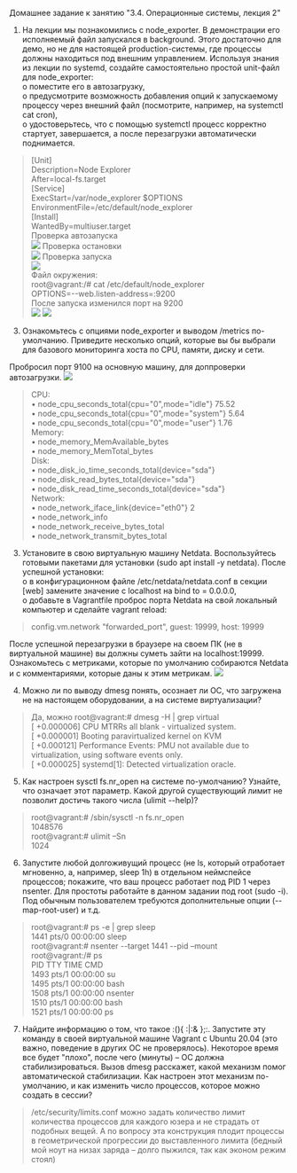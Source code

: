 Домашнее задание к занятию "3.4. Операционные системы, лекция 2"
1. На лекции мы познакомились с node_exporter. В демонстрации его исполняемый файл запускался в background. Этого достаточно для демо, но не для настоящей production-системы, где процессы должны находиться под внешним управлением. Используя знания из лекции по systemd, создайте самостоятельно простой unit-файл для node_exporter:  
o	поместите его в автозагрузку,  
o	предусмотрите возможность добавления опций к запускаемому процессу через внешний файл (посмотрите, например, на systemctl cat cron),  
o	удостоверьтесь, что с помощью systemctl процесс корректно стартует, завершается, а после перезагрузки автоматически поднимается.  
>[Unit]  
Description=Node Explorer  
After=local-fs.target  
[Service]  
ExecStart=/var/node_explorer $OPTIONS  
EnvironmentFile=/etc/default/node_explorer  
[Install]  
WantedBy=multiuser.target  
Проверка автозапуска  
![](https://ams02pap001files.storage.live.com/y4mpg5xsbMg0nZ6RKU_ozhVpECGUcrxRdHrPgea4nKFPFQQeKeYjDIg9WvenCRoj7Kqsydf5alIafnEd9sQAMs9l_tQVDWJLsTAKIl5qDh50kpk_NLEVmnyJAob8q1s6mvAbzed2Rwl7euZktZsu7iFZ6tG6PXb6DzArvXhqfteSdeEXhIbkmYQ2TrF8tZ5n_Si?width=1291&height=472&cropmode=none ) 
Проверка остановки  
![](https://ams02pap001files.storage.live.com/y4mhAbSdI8nk3L0MvHB0ODsDGekNssDIhrrKzQY4wCNpFuO1gG_JIhbLnqYulQXxKraaSm-DkT2fl_iLRmhaQbGmRF8inYZK91Pvk6SLEa45GwWfhwLz_I6NXsh5a-W1DNGaQ1PQwf5Cg1Ziuy9j6m2VJamQTLLUNXqbX8LwKmtNorJ7OXl1DiKV8yCrQZbmsFn?width=1296&height=339&cropmode=none  )
Проверка запуска   
![](https://ams02pap001files.storage.live.com/y4mI-OkAshyvmjIaYFvdrYi1dFumq_VauwEwMIqUB5gY3feKJKRz0amayneR-ZDoOlWtYfW_fCmXm8mxcr7eTOHOdgBrTtj8nZLQEtTb6ex3sfJJITrBGJHSXiCkUeAOqCGDVfEFyhJw-gbV3DgqrvoUSVDKAVH8TZ1BqtSM2sU22gervRVBnYroQPaLBUPHYb0?width=1311&height=367&cropmode=none)  
>Файл окружения:  
root@vagrant:/# cat /etc/default/node_explorer  
OPTIONS=--web.listen-address=:9200  
После запуска изменился порт на 9200  
![](https://ams02pap001files.storage.live.com/y4mtnZ_B58ejX5IM1Hw8EaMqPcSnURp2wux8tqgGz4Y8luonRsaDRuP-1rWJW9UEsUKwubmQCtWq3dGtTkfY0K6rcu06EsTY5Pige4Hcu-Kv1kQzVeGnt6L1-aRzfkmn9Ocr5uUQG8Mp_QwMeKxyo7G4PCTiwPVGhbCnYRSBHCj-A6cH-1WnRO5DFtFkbzfbgjb?width=949&height=711&cropmode=none)
![](https://ams02pap001files.storage.live.com/y4mV5W5hYO7wnxx4wxCTLbG6B3RO_XgXZUJCowBGh1Xp7KJnZlVCr-RDPzgwtklfRVvT7EsFd4YuWkzIn9RqlMSXAKBlUQc2rqVT03whG5yTBw8Yg2nwcceGZBdWCDdaezvsSmPF5HvT4mfYhfYzqK1AjP87szZsVxl-l9Uwn1ZmlDtGD7RNpELrqiUKk6f3N3J?width=1313&height=388&cropmode=none)  

3. Ознакомьтесь с опциями node_exporter и выводом /metrics по-умолчанию. Приведите несколько опций, которые вы бы выбрали для базового мониторинга хоста по CPU, памяти, диску и сети.  

Пробросил порт 9100 на основную машину, для доппроверки автозагрузки.
![](https://ams02pap001files.storage.live.com/y4mv7_izdu3adQy2OEYyemU90ifvpcYcpW16cG3cJk18ltVrrN7oQPUt7URfq7kwrnYdCWKthp5e4blr2hE6PhcH-FuJFhbNkG3i0Wwq8HN6lPd9yV0XeS0CRSozBEJGzw5P5Qmw23lCSFn_p7oiklh4s6UNbVJnKo36OfRSa9YGna98OvHbfETqLIGEsLEfoQH?width=960&height=729&cropmode=none)  
 
>CPU:  
•	node_cpu_seconds_total{cpu="0",mode="idle"} 75.52  
•	node_cpu_seconds_total{cpu="0",mode="system"} 5.64  
•	node_cpu_seconds_total{cpu="0",mode="user"} 1.76  
Memory:  
•	node_memory_MemAvailable_bytes  
•	node_memory_MemTotal_bytes  
Disk:  
•	node_disk_io_time_seconds_total{device="sda"}   
•	node_disk_read_bytes_total{device="sda"}   
•	node_disk_read_time_seconds_total{device="sda"}   
Network:  
•	node_network_iface_link{device="eth0"} 2  
•	node_network_info  
•	node_network_receive_bytes_total  
•	node_network_transmit_bytes_total  

	
	
3.	Установите в свою виртуальную машину Netdata. Воспользуйтесь готовыми пакетами для установки (sudo apt install -y netdata). После успешной установки:  
o	в конфигурационном файле /etc/netdata/netdata.conf в секции [web] замените значение с localhost на bind to = 0.0.0.0,  
o	добавьте в Vagrantfile проброс порта Netdata на свой локальный компьютер и сделайте vagrant reload:  
>config.vm.network "forwarded_port", guest: 19999, host: 19999  
> 
После успешной перезагрузки в браузере на своем ПК (не в виртуальной машине) вы должны суметь зайти на localhost:19999. Ознакомьтесь с метриками, которые по умолчанию собираются Netdata и с комментариями, которые даны к этим метрикам. 
 ![](https://ams02pap001files.storage.live.com/y4mjNmH9NL0EpoLMvc_FhNyqApdiennGDyUEyNuDvYpvLGNd11BxCzqDj9c4va5tYRDYlBBdKyHhFPFFll720PzYFuQfooIvP2RuSfBBMcK620aYkyHyoynGlgcBMpYII8J8ClbuCX_eJ1CDvULNVEKwlPg_15NNfGUVz_pkpdZNpNBYF33XSiiaux_ZDAHD51K?width=948&height=953&cropmode=none)

4.	Можно ли по выводу dmesg понять, осознает ли ОС, что загружена не на настоящем оборудовании, а на системе виртуализации?  
>Да, можно
root@vagrant:# dmesg -H | grep virtual  
[  +0.000006] CPU MTRRs all blank - virtualized system.  
[  +0.000001] Booting paravirtualized kernel on KVM  
[  +0.000121] Performance Events: PMU not available due to virtualization, using software events only.  
[  +0.000025] systemd[1]: Detected virtualization oracle.  
5.	Как настроен sysctl fs.nr_open на системе по-умолчанию? Узнайте, что означает этот параметр. Какой другой существующий лимит не позволит достичь такого числа (ulimit --help)?  
>root@vagrant:#  /sbin/sysctl -n fs.nr_open  
	1048576  
    root@vagrant:#  ulimit –Sn  
    1024  

6.	Запустите любой долгоживущий процесс (не ls, который отработает мгновенно, а, например, sleep 1h) в отдельном неймспейсе процессов; покажите, что ваш процесс работает под PID 1 через nsenter. Для простоты работайте в данном задании под root (sudo -i). Под обычным пользователем требуются дополнительные опции (--map-root-user) и т.д.  
>root@vagrant:# ps -e | grep sleep    
   1441 pts/0    00:00:00 sleep  
root@vagrant:# nsenter --target 1441 --pid –mount  
root@vagrant:/# ps  
    PID TTY          TIME CMD  
   1493 pts/1    00:00:00 su  
   1495 pts/1    00:00:00 bash  
   1508 pts/1    00:00:00 nsenter  
   1510 pts/1    00:00:00 bash  
   1521 pts/1    00:00:00 ps  
7.	Найдите информацию о том, что такое :(){ :|:& };:. Запустите эту команду в своей виртуальной машине Vagrant с Ubuntu 20.04 (это важно, поведение в других ОС не проверялось). Некоторое время все будет "плохо", после чего (минуты) – ОС должна стабилизироваться. Вызов dmesg расскажет, какой механизм помог автоматической стабилизации. Как настроен этот механизм по-умолчанию, и как изменить число процессов, которое можно создать в сессии?  
>/etc/security/limits.conf можно задать количество лимит количества процессов для каждого юзера и не страдать от подобных вещей. А по вопросу эта конструкция плодит процессы в геометрической прогрессии до выставленного лимита (бедный мой ноут на низах заряда – долго пыжился, так как эконом режим стоял)
